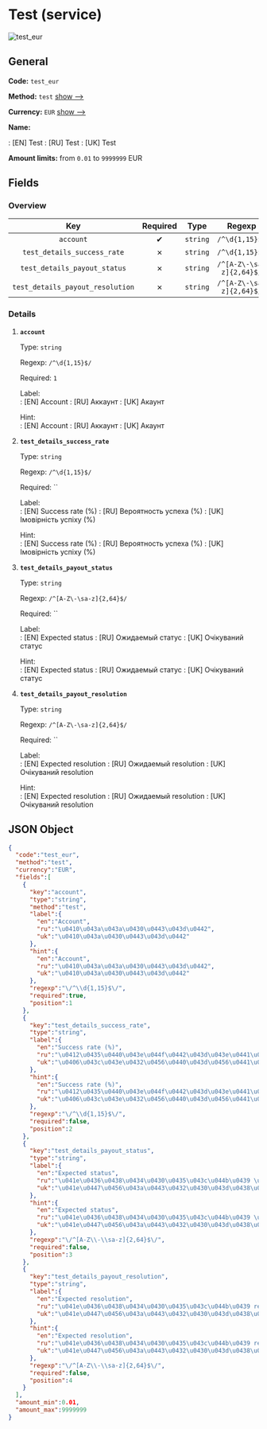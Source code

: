 
# Test (service) 
![test_eur](https://static.openfintech.io/payout_methods/test_eur/logo.svg?w=400&c=v0.59.26#w24)  

## General 
 
**Code:** `test_eur` 
 
**Method:** `test` [show -->](/payout-methods/test/) 
 
**Currency:** `EUR` [show -->](/currencies/EUR/) 
 
**Name:** 
 
:	[EN] Test 
:	[RU] Test 
:	[UK] Test 
 
**Amount limits:** from `0.01` to `9999999` EUR 

## Fields 

### Overview 

|Key|Required|Type|Regexp| 
|:---:|:---:|:---:|:---:| 
|`account`|✔|`string`|`/^\d{1,15}$/`| 
|`test_details_success_rate`|✗|`string`|`/^\d{1,15}$/`| 
|`test_details_payout_status`|✗|`string`|`/^[A-Z\-\sa-z]{2,64}$/`| 
|`test_details_payout_resolution`|✗|`string`|`/^[A-Z\-\sa-z]{2,64}$/`| 
 

### Details 
 
1. **`account`** 
 
	Type: `string` 
 
	Regexp: `/^\d{1,15}$/` 
 
	Required: `1` 
 
	Label:  
	: [EN] Account 
	: [RU] Аккаунт 
	: [UK] Акаунт 
 
	Hint:  
	: [EN] Account 
	: [RU] Аккаунт 
	: [UK] Акаунт 
 
2. **`test_details_success_rate`** 
 
	Type: `string` 
 
	Regexp: `/^\d{1,15}$/` 
 
	Required: `` 
 
	Label:  
	: [EN] Success rate (%) 
	: [RU] Вероятность успеха (%) 
	: [UK] Імовірність успіху (%) 
 
	Hint:  
	: [EN] Success rate (%) 
	: [RU] Вероятность успеха (%) 
	: [UK] Імовірність успіху (%) 
 
3. **`test_details_payout_status`** 
 
	Type: `string` 
 
	Regexp: `/^[A-Z\-\sa-z]{2,64}$/` 
 
	Required: `` 
 
	Label:  
	: [EN] Expected status 
	: [RU] Ожидаемый статус 
	: [UK] Очікуваний статус 
 
	Hint:  
	: [EN] Expected status 
	: [RU] Ожидаемый статус 
	: [UK] Очікуваний статус 
 
4. **`test_details_payout_resolution`** 
 
	Type: `string` 
 
	Regexp: `/^[A-Z\-\sa-z]{2,64}$/` 
 
	Required: `` 
 
	Label:  
	: [EN] Expected resolution 
	: [RU] Ожидаемый resolution 
	: [UK] Очікуваний resolution 
 
	Hint:  
	: [EN] Expected resolution 
	: [RU] Ожидаемый resolution 
	: [UK] Очікуваний resolution 
 

## JSON Object 

```json
{
  "code":"test_eur",
  "method":"test",
  "currency":"EUR",
  "fields":[
    {
      "key":"account",
      "type":"string",
      "method":"test",
      "label":{
        "en":"Account",
        "ru":"\u0410\u043a\u043a\u0430\u0443\u043d\u0442",
        "uk":"\u0410\u043a\u0430\u0443\u043d\u0442"
      },
      "hint":{
        "en":"Account",
        "ru":"\u0410\u043a\u043a\u0430\u0443\u043d\u0442",
        "uk":"\u0410\u043a\u0430\u0443\u043d\u0442"
      },
      "regexp":"\/^\\d{1,15}$\/",
      "required":true,
      "position":1
    },
    {
      "key":"test_details_success_rate",
      "type":"string",
      "label":{
        "en":"Success rate (%)",
        "ru":"\u0412\u0435\u0440\u043e\u044f\u0442\u043d\u043e\u0441\u0442\u044c \u0443\u0441\u043f\u0435\u0445\u0430 (%)",
        "uk":"\u0406\u043c\u043e\u0432\u0456\u0440\u043d\u0456\u0441\u0442\u044c \u0443\u0441\u043f\u0456\u0445\u0443 (%)"
      },
      "hint":{
        "en":"Success rate (%)",
        "ru":"\u0412\u0435\u0440\u043e\u044f\u0442\u043d\u043e\u0441\u0442\u044c \u0443\u0441\u043f\u0435\u0445\u0430 (%)",
        "uk":"\u0406\u043c\u043e\u0432\u0456\u0440\u043d\u0456\u0441\u0442\u044c \u0443\u0441\u043f\u0456\u0445\u0443 (%)"
      },
      "regexp":"\/^\\d{1,15}$\/",
      "required":false,
      "position":2
    },
    {
      "key":"test_details_payout_status",
      "type":"string",
      "label":{
        "en":"Expected status",
        "ru":"\u041e\u0436\u0438\u0434\u0430\u0435\u043c\u044b\u0439 \u0441\u0442\u0430\u0442\u0443\u0441",
        "uk":"\u041e\u0447\u0456\u043a\u0443\u0432\u0430\u043d\u0438\u0439 \u0441\u0442\u0430\u0442\u0443\u0441"
      },
      "hint":{
        "en":"Expected status",
        "ru":"\u041e\u0436\u0438\u0434\u0430\u0435\u043c\u044b\u0439 \u0441\u0442\u0430\u0442\u0443\u0441",
        "uk":"\u041e\u0447\u0456\u043a\u0443\u0432\u0430\u043d\u0438\u0439 \u0441\u0442\u0430\u0442\u0443\u0441"
      },
      "regexp":"\/^[A-Z\\-\\sa-z]{2,64}$\/",
      "required":false,
      "position":3
    },
    {
      "key":"test_details_payout_resolution",
      "type":"string",
      "label":{
        "en":"Expected resolution",
        "ru":"\u041e\u0436\u0438\u0434\u0430\u0435\u043c\u044b\u0439 resolution",
        "uk":"\u041e\u0447\u0456\u043a\u0443\u0432\u0430\u043d\u0438\u0439 resolution"
      },
      "hint":{
        "en":"Expected resolution",
        "ru":"\u041e\u0436\u0438\u0434\u0430\u0435\u043c\u044b\u0439 resolution",
        "uk":"\u041e\u0447\u0456\u043a\u0443\u0432\u0430\u043d\u0438\u0439 resolution"
      },
      "regexp":"\/^[A-Z\\-\\sa-z]{2,64}$\/",
      "required":false,
      "position":4
    }
  ],
  "amount_min":0.01,
  "amount_max":9999999
}
```  
